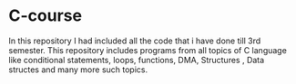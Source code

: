 # C-course
In this repository I had included all the code that i have done till 3rd semester. This repository includes programs from all topics of C language 
like conditional statements, loops, functions, DMA, Structures , Data structes and many more such topics.

